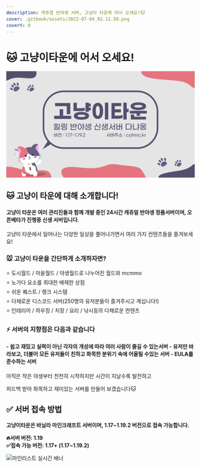 ```yaml
---
description: 캐쥬얼 반야생 서버, 고냥이 타운에 어서 오세요!🐱
cover: .gitbook/assets/2022-07-04_02.11.50.png
coverY: 0
---
```


# 🐱 고냥이타운에 어서 오세요!

![서버 버전: 1.19, 서버 접속 가능 버전: 1.17+](<.gitbook/assets/대지 1.jpg>)

## 🐱 고냥이 타운에 대해 소개합니다!

#### 고냥이 타운은 여러 관리진들과 함께 개발 중인 24시간 캐쥬얼 반야생 정품서버이며, 오픈베타가 진행중 신생 서버입니다.

고냥이 타운에서 일어나는 다양한 일상을 풀어나가면서 여러 가지 컨텐츠들을 즐겨보세요!

### 🐭 고냥이 타운을 간단하게 소개하자면? &#x20;

⭐ 도시월드 / 마을월드 / 야생월드로 나누어진 월드와 mcmmo\
⭐ 노가다 요소를 최대한 배제한 상점\
⭐ 쉬운 퀘스트 /  랭크 시스템\
⭐ 다채로운 디스코드 서버(250명의 유저분들이 즐겨주시고 계십니다!)\
⭐ 인테리어 / 하우징 / 치장 / 요리 / 낚시등의 다채로운 컨텐츠&#x20;

### ⚡ 서버의 지향점은 다음과 같습니다

#### - 쉽고 재밌고 실력이 아닌 각자의 개성에 따라 여러 사람이 즐길 수 있는서버 - 유저만 바라보고, 더불어 모든 유저들이 친하고 화목한 분위기 속에 어울릴 수있는 서버 - EULA를 준수하는 서버

아직은 작은 야생부터 천천히 시작하지만 시간이 지날수록 발전하고&#x20;

피드백 받아 화목하고 재미있는 서버를 만들어 보겠습니다🐱&#x20;

## ✅ 서버 접속 방법

**고냥이타운은 바닐라 마인크래프트 서버이며, 1.17\~1.19.2 버전으로 접속 가능합니다.**

**🔥서버 버전: 1.19**\
**✅접속 가능 버전: 1.17+ (1.17\~1.19.2)**

![마인리스트 실시간 배너](https://minelist.kr/servers/13768/banner/modern.png)


